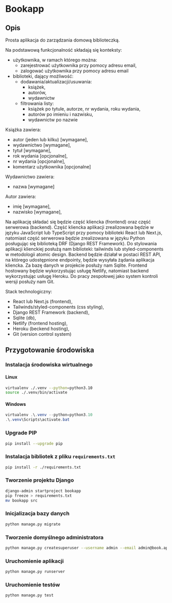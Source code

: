 # Bookapp

## Opis

Prosta aplikacja do zarządzania domową biblioteczką.

Na podstawową funkcjonalność składają się konteksty:

- użytkownika, w ramach którego można:
  - zarejestrować użytkownika przy pomocy adresu email,
  - zalogować użytkownika przy pomocy adresu email
- biblioteki, dający możliwość:
  - dodawania/aktualizacji/usuwania:
    - książek,
    - autorów,
    - wydawnictw
  - filtrowania listy:
    - książek po tytule, autorze, nr wydania, roku wydania,
    - autorów po imieniu i nazwisku,
    - wydawnictw po nazwie

Książka zawiera:

- autor (jeden lub kilku) [wymagane],
- wydawnictwo [wymagane],
- tytuł [wymagane],
- rok wydania [opcjonalne],
- nr wydania [opcjonalne],
- komentarz użytkownika [opcjonalne]

Wydawnictwo zawiera:

- nazwa [wymagane]

Autor zawiera:

- imię [wymagane],
- nazwisko [wymagane],

Na aplikację składać się będzie część kliencka (frontend) oraz część serwerowa (backend).
Część kliencka aplikacji zrealizowana będzie w języku JavaScript lub TypeScript przy pomocy biblioteki React lub Next.js, natomiast część serwerowa będzie zrealizowana w języku Python posługując się biblioteką DRF (Django REST Framework). Do stylowania aplikacji klienckiej posłużą nam biblioteki: tailwinds lub styled-components w metodologii atomic design. Backend będzie działał w postaci REST API, na którego udostępnione endpointy, będzie wysyłała żądania aplikacja kliencka. Za bazę danych w projekcie posłuży nam Sqlite. Frontend hostowany będzie wykorzystując usługę Netlify, natomiast backend wykorzystując usługę Heroku. Do pracy zespołowej jako system kontroli wersji posłuży nam Git.

Stack technologiczny:

- React lub Next.js (frontend),
- Tailwinds/styled-components (css styling),
- Django REST Framework (backend),
- Sqlite (db),
- Netlify (frontend hosting),
- Heroku (beckend hosting),
- Git (version control system)

## Przygotowanie środowiska

### Instalacja środowiska wirtualnego

#### Linux

```bash
virtualenv ./.venv --python=python3.10
source ./.venv/bin/activate
```

#### Windows

```powershell
virtualenv .\.venv --python=python3.10
.\.venv\Scripts\activate.bat
```

### Upgrade PIP

```bash
pip install --upgrade pip
```

### Instalacja bibliotek z pliku `requirements.txt`

```bash
pip install -r ./requirements.txt
```

### Tworzenie projektu Django

```bash
django-admin startproject bookapp
pip freeze > requirements.txt
mv bookapp src
```

### Inicjalizacja bazy danych

```bash
python manage.py migrate
```

### Tworzenie domyślnego administratora

```bash
python manage.py createsuperuser --username admin --email admin@book.app
```

### Uruchomienie aplikacji

```bash
python manage.py runserver
```

### Uruchomienie testów

```bash
python manage.py test
```
